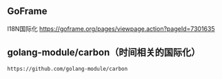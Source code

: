 ## GoFrame
I18N国际化
    https://goframe.org/pages/viewpage.action?pageId=7301635

## golang-module/carbon（时间相关的国际化）
    https://github.com/golang-module/carbon
